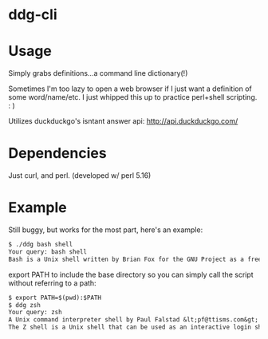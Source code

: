 ddg-cli
=======

Usage
=======
Simply grabs definitions...a command line dictionary(!) 

Sometimes I'm too lazy to open a web browser if I just want a definition of some word/name/etc.
I just whipped this up to practice perl+shell scripting. : )

Utilizes duckduckgo's isntant answer api: 
http://api.duckduckgo.com/


Dependencies
=======
Just curl, and perl. (developed w/ perl 5.16)

Example
=======

Still buggy, but works for the most part, here's an example:
```txt
$ ./ddg bash shell
Your query: bash shell
Bash is a Unix shell written by Brian Fox for the GNU Project as a free software replacement for the Bourne shell.
```


export PATH to include the base directory so you can simply call the script without referring to a path:

```txt
$ export PATH=$(pwd):$PATH 
$ ddg zsh
Your query: zsh
A Unix command interpreter shell by Paul Falstad &lt;pf@ttisms.com&gt; some time before 1993-03-23.
The Z shell is a Unix shell that can be used as an interactive login shell and as a powerful command interpreter for shell scripting
```

